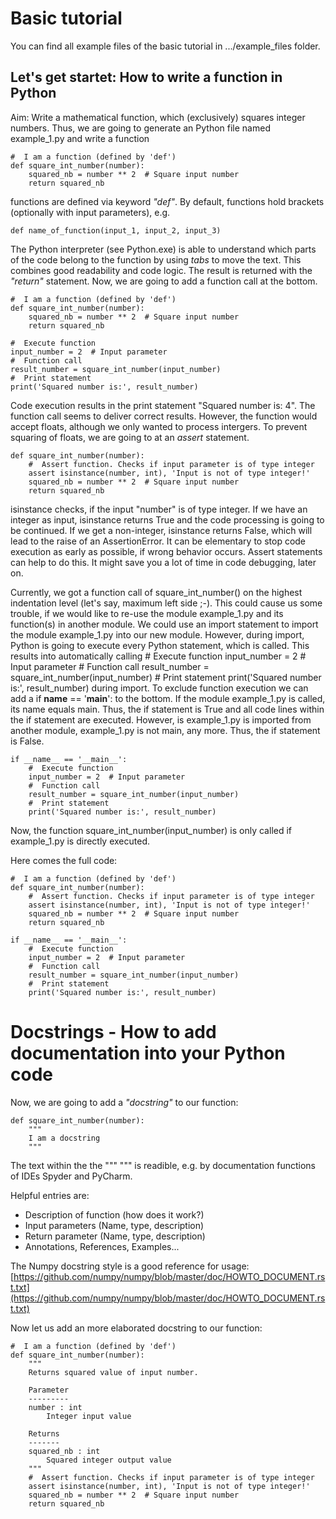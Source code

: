 #  Basic tutorial

You can find all example files of the basic tutorial in .../example_files folder.

##  Let's get startet: How to write a function in Python

Aim: Write a mathematical function, which (exclusively) squares integer numbers.
Thus, we are going to generate an Python file named example_1.py and write a function

	#  I am a function (defined by 'def')
	def square_int_number(number):
		squared_nb = number ** 2  # Square input number
		return squared_nb

functions are defined via keyword _"def"_. 
By default, functions hold brackets (optionally with input parameters), e.g.

	def name_of_function(input_1, input_2, input_3)

The Python interpreter (see Python.exe) is able to understand which parts of the code belong 
to the function by using _tabs_ to move the text. This combines good readability and code logic. 
The result is returned with the _"return"_ statement. 
Now, we are going to add a function call at the bottom.

	#  I am a function (defined by 'def')
	def square_int_number(number):
		squared_nb = number ** 2  # Square input number
		return squared_nb

	#  Execute function
	input_number = 2  # Input parameter
	#  Function call
	result_number = square_int_number(input_number)
	#  Print statement
	print('Squared number is:', result_number)

Code execution results in the print statement "Squared number is: 4".
The function call seems to deliver correct results. 
However, the function would accept floats, although we only wanted to process intergers.
To prevent squaring of floats, we are going to at an _assert_ statement.

	def square_int_number(number):
		#  Assert function. Checks if input parameter is of type integer
		assert isinstance(number, int), 'Input is not of type integer!'
		squared_nb = number ** 2  # Square input number
		return squared_nb

isinstance checks, if the input "number" is of type integer. If we have an integer as input,
isinstance returns True and the code processing is going to be continued. If we get a non-integer,
isinstance returns False, which will lead to the raise of an AssertionError. 
It can be elementary to stop code execution as early as possible, if wrong behavior occurs. 
Assert statements can help to do this. It might save you a lot of time in code debugging, later on.

Currently, we got a function call of 
	square_int_number()
on the highest indentation level (let's say, maximum left side ;-). 
This could cause us some trouble, if we would like to re-use the module example_1.py and its function(s)
in another module. We could use an 
	import 
statement to import the module example_1.py into our new module. However, during import, Python is going to
execute every Python statement, which is called. This results into automatically calling 
	#  Execute function
	input_number = 2  # Input parameter
	#  Function call
	result_number = square_int_number(input_number)
	#  Print statement
	print('Squared number is:', result_number)
during import. To exclude function execution we can add a 
	if __name__ == '__main__': 
to the bottom. If the module example_1.py is called, its name equals main. 
Thus, the if statement is True and all code lines within the if statement are executed. 
However, is example_1.py is imported from another module, example_1.py is not main, any more. 
Thus, the if statement is False.

	if __name__ == '__main__':
		#  Execute function
		input_number = 2  # Input parameter
		#  Function call
		result_number = square_int_number(input_number)
		#  Print statement
		print('Squared number is:', result_number)

Now, the function 
	square_int_number(input_number)
is only called if example_1.py is directly executed.

Here comes the full code:

	#  I am a function (defined by 'def')
	def square_int_number(number):
		#  Assert function. Checks if input parameter is of type integer
		assert isinstance(number, int), 'Input is not of type integer!'
		squared_nb = number ** 2  # Square input number
		return squared_nb

	if __name__ == '__main__':
		#  Execute function
		input_number = 2  # Input parameter
		#  Function call
		result_number = square_int_number(input_number)
		#  Print statement
		print('Squared number is:', result_number)

#  Docstrings - How to add documentation into your Python code

Now, we are going to add a _"docstring"_ to our function:

	def square_int_number(number):
		"""
		I am a docstring
		"""

The text within the the """ """ is readible, e.g. by documentation functions of IDEs Spyder and PyCharm.

Helpful entries are:
- Description of function (how does it work?)
- Input parameters (Name, type, description)
- Return parameter (Name, type, description)
- Annotations, References, Examples...

The Numpy docstring style is a good reference for usage:
[https://github.com/numpy/numpy/blob/master/doc/HOWTO_DOCUMENT.rst.txt](https://github.com/numpy/numpy/blob/master/doc/HOWTO_DOCUMENT.rst.txt)

Now let us add an more elaborated docstring to our function:

	#  I am a function (defined by 'def')
	def square_int_number(number):
		"""
		Returns squared value of input number.

		Parameter
		---------
		number : int
			Integer input value

		Returns
		-------
		squared_nb : int
			Squared integer output value
		"""
		#  Assert function. Checks if input parameter is of type integer
		assert isinstance(number, int), 'Input is not of type integer!'
		squared_nb = number ** 2  # Square input number
		return squared_nb

